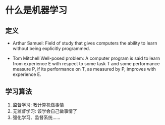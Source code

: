 # 什么是机器学习
## 定义
* Arthur Samuel: Field of study that gives computers the ability to learn without being explicitly programmed.

* Tom Mitchell Well-posed problem: A computer program is said to learn from experience E with respect to some task T and some performance measure P, if its performance on T, as measured by P, improves with experience E.

## 学习算法
1. 监督学习: 教计算机做事情
2. 无监督学习: 该学会自己做事情了
3. 强化学习、监督系统......
